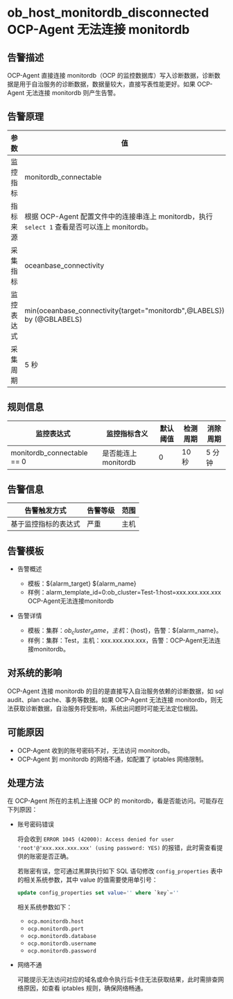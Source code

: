 # ob_host_monitordb_disconnected OCP-Agent 无法连接 monitordb

## 告警描述

OCP-Agent 直接连接 monitordb（OCP 的监控数据库）写入诊断数据，诊断数据是用于自治服务的诊断数据，数据量较大，直接写表性能更好。如果 OCP-Agent 无法连接 monitordb 则产生告警。

## 告警原理

| 参数 | 值 |
| --- | --- |
| 监控指标 | monitordb_connectable |
| 指标来源 | 根据 OCP-Agent 配置文件中的连接串连上 monitordb，执行 `select 1` 查看是否可以连上 monitordb。 |
| 采集指标 | oceanbase_connectivity |
| 监控表达式 | min(oceanbase_connectivity{target="monitordb",@LABELS}) by (@GBLABELS)  |
| 采集周期 | 5 秒 |

## 规则信息

| 监控表达式 | 监控指标含义 | 默认阈值 | 检测周期 | 消除周期 |
| --- | --- | --- | --- | --- |
| monitordb_connectable == 0 | 是否能连上 monitordb | 0 | 10 秒 | 5 分钟 |

## 告警信息

| 告警触发方式 | 告警等级 | 范围 |
| --- | --- | --- |
| 基于监控指标的表达式 | 严重 | 主机 |

## 告警模板

* 告警概述

  * 模板：${alarm_target} ${alarm_name}
  * 样例：alarm_template_id=0:ob_cluster=Test-1:host=xxx.xxx.xxx.xxx OCP-Agent无法连接monitordb

* 告警详情

  * 模板：集群：${ob_cluster_name}，主机：${host}，告警：${alarm_name}。
  * 样例：集群：Test，主机：xxx.xxx.xxx.xxx，告警：OCP-Agent无法连接monitordb。

## 对系统的影响

OCP-Agent 连接 monitordb 的目的是直接写入自治服务依赖的诊断数据，如 sql audit、plan cache、事务等数据。如果 OCP-Agent 无法连接 monitordb，则无法获取诊断数据，自治服务将受影响，系统出问题时可能无法定位根因。

## 可能原因

* OCP-Agent 收到的账号密码不对，无法访问 monitordb。
* OCP-Agent 到 monitordb 的网络不通，如配置了 iptables 网络限制。

## 处理方法

在 OCP-Agent 所在的主机上连接 OCP 的 monitordb，看是否能访问。可能存在下列原因：

* 账号密码错误

  将会收到 `ERROR 1045 (42000): Access denied for user 'root'@'xxx.xxx.xxx.xxx' (using password: YES)` 的报错，此时需查看提供的账密是否正确。
  
  若账密有误，您可通过黑屏执行如下 SQL 语句修改 `config_properties` 表中的相关系统参数，其中 value 的值需要使用单引号：
  
  ```sql
  update config_properties set value='' where `key`=''
  ```
  
  相关系统参数如下：

  * `ocp.monitordb.host`
  * `ocp.monitordb.port`
  * `ocp.monitordb.database`
  * `ocp.monitordb.username`
  * `ocp.monitordb.password`

* 网络不通

  可能提示无法访问对应的域名或命令执行后卡住无法获取结果，此时需排查网络原因，如查看 iptables 规则，确保网络畅通。
